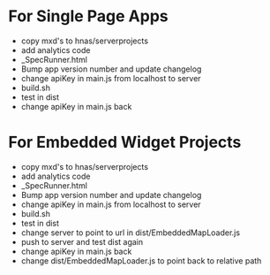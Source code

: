 For Single Page Apps
====================
- copy mxd's to hnas/serverprojects
- add analytics code
- _SpecRunner.html
- Bump app version number and update changelog
- change apiKey in main.js from localhost to server
- build.sh
- test in dist
- change apiKey in main.js back

For Embedded Widget Projects
============================
- copy mxd's to hnas/serverprojects
- add analytics code
- _SpecRunner.html
- Bump app version number and update changelog
- change apiKey in main.js from localhost to server
- build.sh
- test in dist
- change server to point to url in dist/EmbeddedMapLoader.js
- push to server and test dist again
- change apiKey in main.js back
- change dist/EmbeddedMapLoader.js to point back to relative path